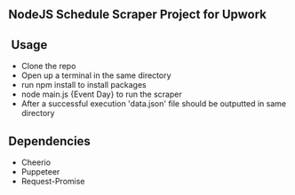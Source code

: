## NodeJS Schedule Scraper Project for Upwork

##  Usage

- Clone the repo
- Open up a terminal in the same directory
- run npm install to install packages
- node main.js {Event Day} to run the scraper 
- After a successful execution 'data.json' file should be outputted in same directory

## Dependencies

- Cheerio
- Puppeteer
- Request-Promise

